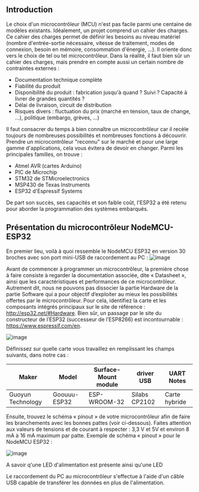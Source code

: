 ## Introduction
Le choix d'un microcontrôleur (MCU) n'est pas facile parmi une centaine de modèles existants. Idéalement, un projet comprend un cahier des charges. Ce cahier des charges permet de définir les besoins au niveau matériel (nombre d'entrée-sortie nécessaire, vitesse de traitement, modes de connexion, besoin en mémoire, consommation d'énergie, ...). Il oriente donc vers le choix de tel ou tel microcontrôleur. Dans la réalité, il faut bien sûr un cahier des charges, mais prendre en compte aussi un certain nombre de contraintes externes : 
* Documentation technique complète
* Fiabilité du produit
* Disponibilité du produit : fabrication jusqu'à quand ? Suivi ? Capacité à livrer de grandes quantités ?
* Délai de livraison, circuit de distribution
* Risques divers : fluctuation du prix (marché en tension, taux de change, ...), politique (embargo, grèves, ...)

Il faut consacrer du temps à bien connaître un microcontrôleur car il recèle toujours de nombreuses possibilités et nombreuses fonctions à découvrir. Prendre un microcontrôleur "reconnu" sur le marché et pour une large gamme d'applications, cela vous évitera de devoir en changer. Parmi les principales familles, on trouve :
* Atmel AVR (cartes Arduino)
* PIC de Microchip
* STM32 de STMicroelectronics
* MSP430 de Texas Instruments
* ESP32 d'Espressif Systems

De part son succès, ses capacités et son faible coût, l'ESP32 a été retenu pour aborder la programmation des systèmes embarqués.

## Présentation du microcontrôleur NodeMCU-ESP32
En premier lieu, voilà à quoi ressemble le NodeMCU ESP32 en version 30 broches avec son port mini-USB de raccordement au PC :
![image](https://user-images.githubusercontent.com/44494044/129441688-94b8a6cb-0110-47a2-8644-e851351314fc.png)

Avant de commencer à programmer un microcontrôleur, la première chose à faire consiste à regarder la documentation associée, dite « Datasheet », ainsi que les caractéristiques et performances de ce microcontrôleur. Autrement dit, nous ne pouvons pas dissocier la partie Hardware de la partie Software qui a pour objectif d’exploiter au mieux les possibilités offertes par le microcontrôleur. Pour cela, identifiez la carte et les composants intégrés principaux sur le site de référence : http://esp32.net/#Hardware. 
Bien sûr, un passage par le site du constructeur de l’ESP32 (successeur de l’ESP8266) est incontournable : https://www.espressif.com/en.


![image](https://user-images.githubusercontent.com/44494044/129441256-d955c063-6120-49f8-ab7b-cafcf9b0aae4.png)

Définissez sur quelle carte vous travaillez en remplissant les champs suivants, dans notre cas :

Maker |	Model |	Surface-Mount module |	driver USB | UART	Notes
------|-------|----------------------|------------|------------
Guoyun Technology |	Goouuu-ESP32 |	ESP-WROOM-32 |	Silabs CP2102 |	Carte hybride

Ensuite, trouvez le schéma « pinout » de votre microcontrôleur afin de faire les branchements avec les bonnes pattes (voir ci-dessous). Faites attention aux valeurs de tensions et de courant à respecter : 3,3 V et 5V et environ 8 mA à 16 mA maximum par patte.
Exemple de schéma « pinout » pour le NodeMCU ESP32 :

![image](https://user-images.githubusercontent.com/44494044/129441819-e914f187-d6af-45e3-9e76-e76f736989d2.png)

A savoir q'une LED d'alimentation est présente ainsi qu'une LED


 Le raccordement du PC au microcontrôleur s'effectue à l'aide d'un câble USB capable de transférer les données en plus de l'alimentation.
